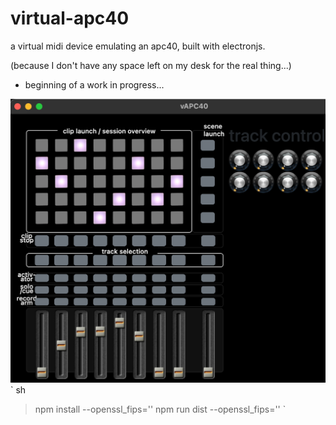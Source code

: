 # virtual-apc40
a virtual midi device emulating an apc40, built with electronjs.

(because I don't have any space left on my desk for the real thing...)

* beginning of a work in progress...

![work in progress](/docs/virtual-apc40.png)
` sh
> npm install --openssl_fips=''
> npm run dist --openssl_fips=''
`

